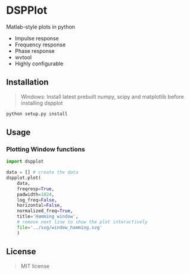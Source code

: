 # DSPPlot

Matlab-style plots in python

* Impulse response
* Frequency response
* Phase response
* wvtool
* Highly configurable

## Installation

> Windows: Install latest prebuilt numpy, scipy and matplotlib before installing dspplot

```bash
python setup.py install
```

## Usage

### Plotting Window functions

```python
import dspplot

data = [] # create the data
dspplot.plot(
    data,
    freqresp=True,
    padwidth=1024,
    log_freq=False,
    horizontal=False,
    normalized_freq=True,
    title='Hamming window',
    # remove next line to show the plot interactively
    file='../svg/window_hamming.svg'
    )
````
## License

> MIT license
